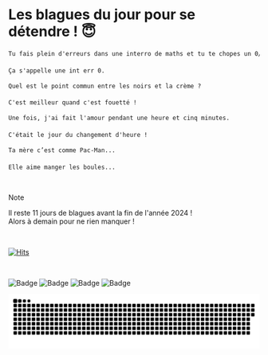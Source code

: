 
<h1>Les blagues du jour pour se détendre ! 😇</h1>

```diff
Tu fais plein d'erreurs dans une interro de maths et tu te chopes un 0/20.

Ça s'appelle une int err 0.
```

```diff
Quel est le point commun entre les noirs et la crème ?

C'est meilleur quand c'est fouetté !
```

```diff
Une fois, j'ai fait l'amour pendant une heure et cinq minutes.

C'était le jour du changement d'heure !
```

```diff
Ta mère c’est comme Pac-Man...

Elle aime manger les boules...
```

<br/>

> [!NOTE]
> Il reste 11 jours de blagues avant la fin de l'année 2024 ! <br/>
> Alors à demain pour ne rien manquer !

<br/>


[![Hits](https://hits.seeyoufarm.com/api/count/incr/badge.svg?url=https%3A%2F%2Fgithub.com%2FClems02%2Fhit-counter&count_bg=%23003E80&title_bg=%235C9FE1&icon=powershell.svg&icon_color=%23FFFFFF&title=Visite&edge_flat=false)](https://hits.seeyoufarm.com)


<br/>


![Badge](https://img.shields.io/badge/Last%20updated%20on-white?style=for-the-badge&logo=clockify)   ![Badge](https://img.shields.io/badge/21/12-white?style=for-the-badge) ![Badge](https://img.shields.io/badge/at-white?style=for-the-badge) ![Badge](https://img.shields.io/badge/02:57-white?style=for-the-badge)


<p align="center">
 <img width="1000" src="assets/github-snake.svg" alt="snake"/>
</p>
